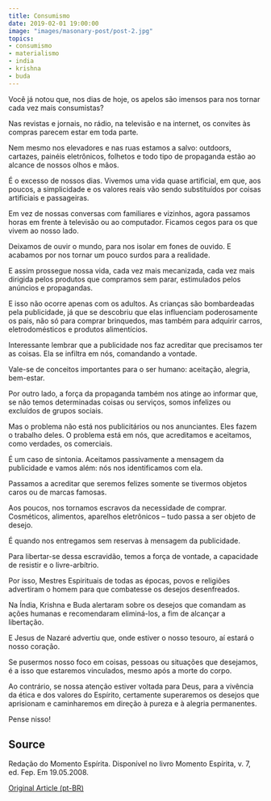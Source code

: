 ```yaml
---
title: Consumismo
date: 2019-02-01 19:00:00
image: "images/masonary-post/post-2.jpg"
topics: 
- consumismo
- materialismo
- india
- krishna
- buda
---
```


Você já notou que, nos dias de hoje, os apelos são imensos para nos
tornar cada vez mais consumistas?

Nas revistas e jornais, no rádio, na televisão e na internet, os
convites às compras parecem estar em toda parte.

Nem mesmo nos elevadores e nas ruas estamos a salvo: outdoors,
cartazes, painéis eletrônicos, folhetos e todo tipo de propaganda estão ao
alcance de nossos olhos e mãos.

É o excesso de nossos dias. Vivemos uma vida quase artificial, em que,
aos poucos, a simplicidade e os valores reais vão sendo substituídos por coisas
artificiais e passageiras.

Em vez de nossas conversas com familiares e vizinhos, agora passamos
horas em frente à televisão ou ao computador. Ficamos cegos para os que vivem
ao nosso lado.

Deixamos de ouvir o mundo, para nos isolar em fones de ouvido. E
acabamos por nos tornar um pouco surdos para a realidade.

E assim prossegue nossa vida, cada vez mais mecanizada, cada vez mais
dirigida pelos produtos que compramos sem parar, estimulados pelos anúncios e
propagandas.

E isso não ocorre apenas com os adultos. As crianças são bombardeadas
pela publicidade, já que se descobriu que elas influenciam poderosamente os
pais, não só para comprar brinquedos, mas também para adquirir carros,
eletrodomésticos e produtos alimentícios.

Interessante lembrar que a publicidade nos faz acreditar que precisamos
ter as coisas. Ela se infiltra em nós, comandando a vontade.

Vale-se de conceitos importantes para o ser humano: aceitação, alegria,
bem-estar.

Por outro lado, a força da propaganda também nos atinge ao informar
que, se não temos determinadas coisas ou serviços, somos infelizes ou excluídos
de grupos sociais.

Mas o problema não está nos publicitários ou nos anunciantes. Eles
fazem o trabalho deles. O problema está em nós, que acreditamos e aceitamos,
como verdades, os comerciais.

É um caso de sintonia. Aceitamos passivamente a mensagem da publicidade
e vamos além: nós nos identificamos com ela.

Passamos a acreditar que seremos felizes somente se tivermos objetos
caros ou de marcas famosas.

Aos poucos, nos tornamos escravos da necessidade de comprar.
Cosméticos, alimentos, aparelhos eletrônicos – tudo passa a ser objeto de
desejo.

É quando nos entregamos sem reservas à mensagem da publicidade.

Para libertar-se dessa escravidão, temos a força de vontade, a
capacidade de resistir e o livre-arbítrio.

Por isso, Mestres Espirituais de todas as épocas, povos e religiões
advertiram o homem para que combatesse os desejos desenfreados.

Na Índia, Krishna e Buda alertaram sobre os desejos que comandam as
ações humanas e recomendaram eliminá-los, a fim de alcançar a libertação.

E Jesus de Nazaré advertiu que, onde estiver o nosso tesouro, aí estará
o nosso coração.

Se pusermos nosso foco em coisas, pessoas ou situações que desejamos, é
a isso que estaremos vinculados, mesmo após a morte do corpo.

Ao contrário, se nossa atenção estiver voltada para Deus, para a
vivência da ética e dos valores do Espírito, certamente superaremos os desejos
que aprisionam e caminharemos em direção à pureza e à alegria permanentes.

Pense nisso!

## Source
Redação do Momento Espírita.
Disponível no livro Momento Espírita, v. 7, ed. Fep.
Em 19.05.2008.


[Original Article (pt-BR)](http://www.momento.com.br/pt/ler_texto.php?id=1693)


